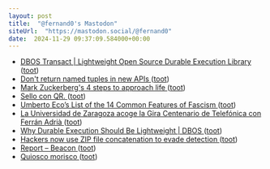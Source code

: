 ```yaml
---
layout: post
title:  "@fernand0's Mastodon"
siteUrl:  "https://mastodon.social/@fernand0"
date:  2024-11-29 09:37:09.584000+00:00
---
```

*  [DBOS Transact \| Lightweight Open Source Durable Execution Library ](https://www.dbos.dev/dbos-transac) ([toot](https://mastodon.social/@fernand0/113565566866702383))
*  [Don't return named tuples in new APIs ](https://snarky.ca/dont-use-named-tuples-in-new-apis) ([toot](https://mastodon.social/@fernand0/113564516148362727))
*  [Mark Zuckerberg's 4 steps to approach life ](https://bigthink.com/business/mark-zuckerbergs-4-steps-to-approach-life) ([toot](https://mastodon.social/@fernand0/113563940632813697))
*  [Sello con QR. ](https://avecesunafoto.wordpress.com/2024/11/28/sello-con-qr) ([toot](https://mastodon.social/@fernand0/113562048708121312))
*  [Umberto Eco’s List of the 14 Common Features of Fascism ](https://www.openculture.com/2024/11/umberto-ecos-list-of-the-14-common-features-of-fascism.htm) ([toot](https://mastodon.social/@fernand0/113561915508242080))
*  [La Universidad de Zaragoza acoge la Gira Centenario de Telefónica con Ferrán Adrià ](https://www.unizar.es/actualidad/vernoticia_ng.php?id=8656) ([toot](https://mastodon.social/@fernand0/113561667520572209))
*  [Why Durable Execution Should Be Lightweight \| DBOS ](https://www.dbos.dev/blog/what-is-lightweight-durable-executio) ([toot](https://mastodon.social/@fernand0/113561458482056290))
*  [Hackers now use ZIP file concatenation to evade detection ](https://www.bleepingcomputer.com/news/security/hackers-now-use-zip-file-concatenation-to-evade-detection) ([toot](https://mastodon.social/@fernand0/113561242125104831))
*  [Report – Beacon ](https://digitalbeacon.co/report/blog-elmundoesimperfecto-co) ([toot](https://mastodon.social/@fernand0/113560579758373125))
*  [Quiosco morisco ](https://www.flickr.com/photos/fernand0/54147735082) ([toot](https://mastodon.social/@fernand0/113560412665901210))
